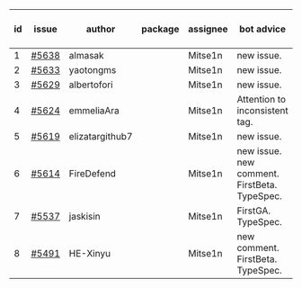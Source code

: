 | id | issue | author | package | assignee | bot advice | created date of issue | target release date | date from target |
| ------ | ------ | ------ | ------ | ------ | ------ | ------ | ------ | :-----: |
| 1 | [#5638](https://github.com/Azure/sdk-release-request/issues/5638) | almasak |  | Mitse1n | new issue. | 10-23 | 11-21 |  |
| 2 | [#5633](https://github.com/Azure/sdk-release-request/issues/5633) | yaotongms |  | Mitse1n | new issue. | 10-23 | 11-22 |  |
| 3 | [#5629](https://github.com/Azure/sdk-release-request/issues/5629) | albertofori |  | Mitse1n | new issue. | 10-22 | 11-22 |  |
| 4 | [#5624](https://github.com/Azure/sdk-release-request/issues/5624) | emmeliaAra |  | Mitse1n | Attention to inconsistent tag. | 10-22 | 11-22 |  |
| 5 | [#5619](https://github.com/Azure/sdk-release-request/issues/5619) | elizatargithub7 |  | Mitse1n | new issue. | 10-16 | 11-22 |  |
| 6 | [#5614](https://github.com/Azure/sdk-release-request/issues/5614) | FireDefend |  | Mitse1n | new issue. new comment. FirstBeta. TypeSpec. | 10-15 | 10-25 |  |
| 7 | [#5537](https://github.com/Azure/sdk-release-request/issues/5537) | jaskisin |  | Mitse1n | FirstGA. TypeSpec. | 09-27 | 10-24 |  |
| 8 | [#5491](https://github.com/Azure/sdk-release-request/issues/5491) | HE-Xinyu |  | Mitse1n | new comment. FirstBeta. TypeSpec. | 09-13 | 10-24 |  |
